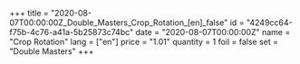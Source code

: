 +++
title = "2020-08-07T00:00:00Z_Double_Masters_Crop_Rotation_[en]_false"
id = "4249cc64-f75b-4c76-a41a-5b25873c74bc"
date = "2020-08-07T00:00:00Z"
name = "Crop Rotation"
lang = ["en"]
price = "1.01"
quantity = 1
foil = false
set = "Double Masters"
+++
